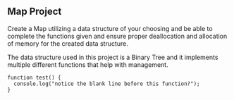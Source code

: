 ## Map Project

Create a Map utilizing a data structure of your choosing and be able to complete the functions given and ensure proper deallocation and allocation of memory for the created data structure.



The data structure used in this project is a Binary Tree and it implements multiple different functions that help with management. 

```
function test() {
  console.log("notice the blank line before this function?");
}
```
